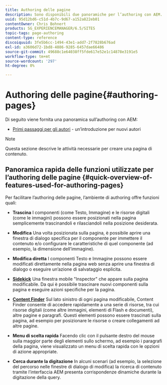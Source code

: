 ```yaml
---
title: Authoring delle pagine
description: Sono disponibili due panoramiche per l’authoring con AEM. (1) Primi passi per gli autori - introduzione per i nuovi autori e (2) Guida rapida all’authoring delle pagine - guida rapida (di alto livello) alle azioni principali.
uuid: 95d12bd6-c51d-4b7c-9d67-a152a822eb01
contentOwner: Chris Bohnert
products: SG_EXPERIENCEMANAGER/6.5/SITES
topic-tags: page-authoring
content-type: reference
discoiquuid: 3fe5b6cc-1494-43e1-add7-2f7828b676ad
exl-id: a3606d72-1bd8-4886-9285-6457dae66486
source-git-commit: 49688c1e64038ff5fde617e52e1c14878e3191e5
workflow-type: tm+mt
source-wordcount: '297'
ht-degree: 0%

---
```


# Authoring delle pagine{#authoring-pages}

Di seguito viene fornita una panoramica sull’authoring con AEM:

* [Primi passaggi per gli autori](/help/sites-classic-ui-authoring/classic-page-author-first-steps.md) - un’introduzione per nuovi autori

>[!NOTE]
>
>Questa sezione descrive le attività necessarie per creare una pagina di contenuto. <!-- There are many additional features closely related to page authoring, these are covered under [Site and Page Features](/sites-classic-ui-authoring/classic-feature.md). -->

## Panoramica rapida delle funzioni utilizzate per l’authoring delle pagine {#quick-overview-of-features-used-for-authoring-pages}

Per facilitare l’authoring delle pagine, l’ambiente di authoring offre funzioni quali:

* **Trascina**
I componenti (come Testo, Immagine) e le risorse digitali (come le immagini) possono essere posizionati nella pagina semplicemente trascinandoli e rilasciandoli nella posizione desiderata.

* **Modifica**
Una volta posizionata sulla pagina, è possibile aprire una finestra di dialogo specifica per il componente per immettere il contenuto e/o configurare le caratteristiche di quel componente (ad esempio, la dimensione dell’immagine).

* **Modifica diretta**
I componenti Testo e Immagine possono essere modificati direttamente nella pagina web senza aprire una finestra di dialogo o eseguire un’azione di salvataggio esplicita.

* **[Sidekick](/help/sites-classic-ui-authoring/classic-page-author-env-tools.md#sidekickclassicui)**
Una finestra mobile &quot;Inspector&quot; che appare sulla pagina modificabile. Da qui è possibile trascinare nuovi componenti sulla pagina e eseguire azioni specifiche per la pagina.

* **[Content Finder](/help/sites-classic-ui-authoring/classic-page-author-env-tools.md#thecontentfinderclassicui)**
Sul lato sinistro di ogni pagina modificabile, Content Finder consente di accedere rapidamente a una serie di risorse, tra cui risorse digitali (come altre immagini, elementi di Flash e documenti), altre pagine e paragrafi. Questi elementi possono essere trascinati sulla pagina, ad esempio per posizionare le risorse o creare collegamenti ad altre pagine.

* **Menu di scelta rapida**
Facendo clic con il pulsante destro del mouse sulla maggior parte degli elementi sullo schermo, ad esempio i paragrafi della pagina, viene visualizzato un menu di scelta rapida con le opzioni di azione appropriate.

* **Cerca durante la digitazione**
In alcuni scenari (ad esempio, la selezione del percorso nelle finestre di dialogo di modifica) la ricerca di contenuto tramite l’interfaccia AEM presenta corrispondenze dinamiche durante la digitazione della query.
